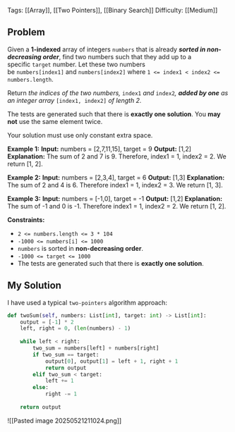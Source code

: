 Tags: [[Array]], [[Two Pointers]], [[Binary Search]]
Difficulty: [[Medium]]

## Problem
Given a **1-indexed** array of integers `numbers` that is already **_sorted in non-decreasing order_**, find two numbers such that they add up to a specific `target` number. Let these two numbers be `numbers[index1]` and `numbers[index2]` where `1 <= index1 < index2 <= numbers.length`.

Return _the indices of the two numbers,_ `index1` _and_ `index2`_, **added by one** as an integer array_ `[index1, index2]` _of length 2._

The tests are generated such that there is **exactly one solution**. You **may not** use the same element twice.

Your solution must use only constant extra space.

**Example 1:**
**Input:** numbers = [2,7,11,15], target = 9
**Output:** [1,2]
**Explanation:** The sum of 2 and 7 is 9. Therefore, index1 = 1, index2 = 2. We return [1, 2].

**Example 2:**
**Input:** numbers = [2,3,4], target = 6
**Output:** [1,3]
**Explanation:** The sum of 2 and 4 is 6. Therefore index1 = 1, index2 = 3. We return [1, 3].

**Example 3:**
**Input:** numbers = [-1,0], target = -1
**Output:** [1,2]
**Explanation:** The sum of -1 and 0 is -1. Therefore index1 = 1, index2 = 2. We return [1, 2].

**Constraints:**
- `2 <= numbers.length <= 3 * 104`
- `-1000 <= numbers[i] <= 1000`
- `numbers` is sorted in **non-decreasing order**.
- `-1000 <= target <= 1000`
- The tests are generated such that there is **exactly one solution**.


## My Solution
I have used a typical `two-pointers` algorithm approach:

```python
def twoSum(self, numbers: List[int], target: int) -> List[int]:
	output = [-1] * 2
	left, right = 0, (len(numbers) - 1)
	
	while left < right:
		two_sum = numbers[left] + numbers[right]
		if two_sum == target:
			output[0], output[1] = left + 1, right + 1
			return output
		elif two_sum < target:
			left += 1
		else:
			right -= 1
	
	return output
```

![[Pasted image 20250521211024.png]]

